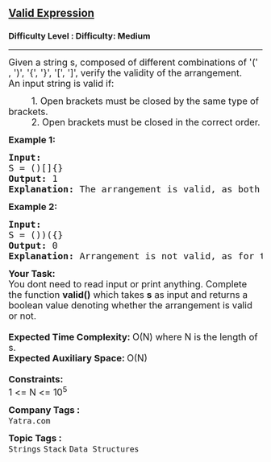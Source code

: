 <h2><a href="https://www.geeksforgeeks.org/problems/valid-expression1025/1">Valid Expression</a></h2><h3>Difficulty Level : Difficulty: Medium</h3><hr><div class="problems_problem_content__Xm_eO"><p><span style="font-size: 18px;">Given a string s, composed of different combinations of '(' , ')', '{', '}', '[', ']', verify the validity of the arrangement.<br></span><span style="font-size: 18px;">An input string is valid if:</span></p>
<p><span style="font-size: 18px;">&nbsp; &nbsp; &nbsp; &nbsp; &nbsp;1. Open brackets must be closed by the same type of brackets.<br>&nbsp; &nbsp; &nbsp; &nbsp; &nbsp;2. Open brackets must be closed in the correct order.</span></p>
<p><strong><span style="font-size: 18px;">Example 1:</span></strong></p>
<pre><span style="font-size: 18px;"><strong>Input:</strong>
S = ()[]{}
<strong>Output:</strong> 1
<strong>Explanation: </strong>The arrangement is valid, as both the conditions are followed here.</span></pre>
<p><strong><span style="font-size: 18px;">Example 2:</span></strong></p>
<pre><span style="font-size: 18px;"><strong>Input:</strong>
S = ())({}
<strong>Output:</strong> 0
<strong>Explanation: </strong>Arrangement is not valid, as for the bold closing bracket in ()<strong>)</strong>({}, there is no opening bracket of similar kind, before it</span>.</pre>
<p><span style="font-size: 18px;"><strong>Your Task: &nbsp;</strong><br>You dont need to read input or print anything. Complete the function <strong>valid()</strong> which takes <strong>s</strong> as input and returns a boolean value denoting whether the arrangement is valid or not.<br><br></span><span style="font-size: 18px;"><strong>Expected Time Complexity: </strong>O(N) where N is the length of s.<br><strong>Expected Auxiliary Space: </strong>O(N)&nbsp;<br><br></span><span style="font-size: 18px;"><strong>Constraints:</strong><br>1 &lt;= N &lt;= 10<sup>5</sup></span></p></div><p><span style=font-size:18px><strong>Company Tags : </strong><br><code>Yatra.com</code>&nbsp;<br><p><span style=font-size:18px><strong>Topic Tags : </strong><br><code>Strings</code>&nbsp;<code>Stack</code>&nbsp;<code>Data Structures</code>&nbsp;